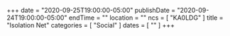 +++
date = "2020-09-25T19:00:00-05:00"
publishDate = "2020-09-24T19:00:00-05:00"
endTime = ""
location = ""
ncs = [ "KA0LDG" ]
title = "Isolation Net"
categories = [ "Social" ]
dates = [ "" ]
+++
